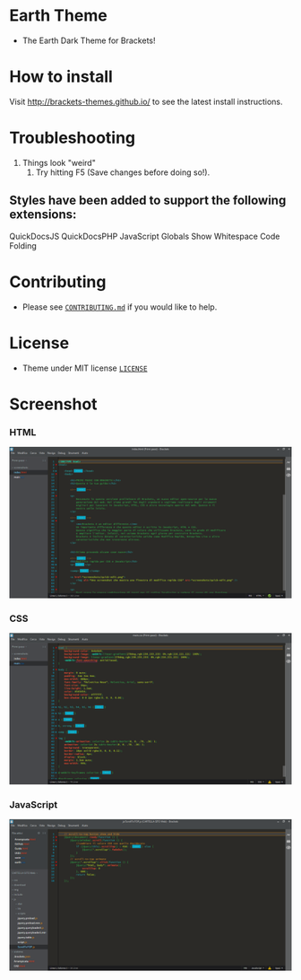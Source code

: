 # Earth Theme


* The Earth Dark Theme for Brackets!

# How to install


Visit http://brackets-themes.github.io/ to see the latest install instructions.

# Troubleshooting

1. Things look "weird"
	1. Try hitting F5 (Save changes before doing so!).

## Styles have been added to support the following extensions:

QuickDocsJS
QuickDocsPHP
JavaScript Globals
Show Whitespace
Code Folding

# Contributing

* Please see [`CONTRIBUTING.md`](CONTRIBUTING.md) if you would like to help.

# License

* Theme under MIT license [`LICENSE`](LICENSE)

# Screenshot

### HTML

![HTML Screenshot](https://github.com/Brackets-Themes/Earth/blob/master/screenshots/HTML.png)

### CSS

![CSS Screenshot](https://github.com/Brackets-Themes/Earth/blob/master/screenshots/CSS.png)

### JavaScript

![JS Screenshot](https://github.com/Brackets-Themes/Earth/blob/master/screenshots/JS.png)
